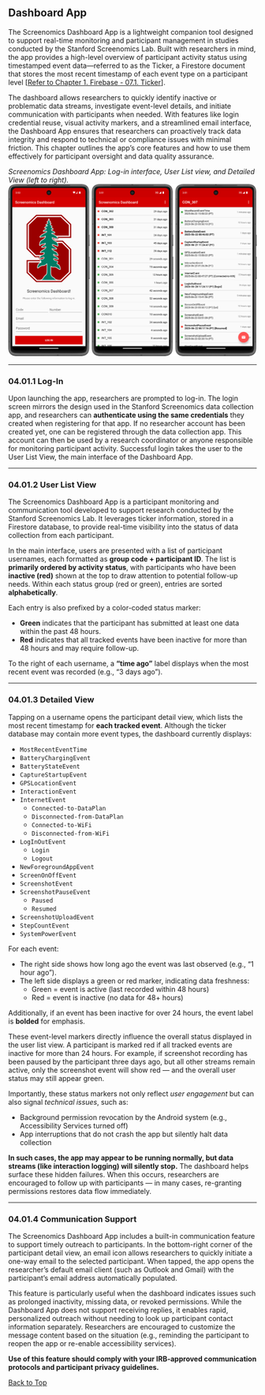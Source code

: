 



## Dashboard App

The Screenomics Dashboard App is a lightweight companion tool designed to support real-time monitoring and participant management in studies conducted by the Stanford Screenomics Lab. Built with researchers in mind, the app provides a high-level overview of participant activity status using timestamped event data—referred to as the Ticker, a Firestore document that stores the most recent timestamp of each event type on a participant level [[Refer to Chapter 1. Firebase - 07.1. Ticker](../Ch1_Firebase/07_Ticker.md)]. 

The dashboard allows researchers to quickly identify inactive or problematic data streams, investigate event-level details, and initiate communication with participants when needed. With features like login credential reuse, visual activity markers, and a streamlined email interface, the Dashboard App ensures that researchers can proactively track data integrity and respond to technical or compliance issues with minimal friction. This chapter outlines the app’s core features and how to use them effectively for participant oversight and data quality assurance.

*Screenomics Dashboard App: Log-in interface, User List view, and Detailed View (left to right).*
![Screenomics Dashboard App](../x_Assets/Screenomics-Dashboard-App.png)

---

### 04.01.1 Log-In

Upon launching the app, researchers are prompted to log-in. The login screen mirrors the design used in the Stanford Screenomics data collection app, and researchers can **authenticate using the same credentials** they created when registering for that app. If no researcher account has been created yet, one can be registered through the data collection app. This account can then be used by a research coordinator or anyone responsible for monitoring participant activity. Successful login takes the user to the User List View, the main interface of the Dashboard App.

---

### 04.01.2 User List View

The Screenomics Dashboard App is a participant monitoring and communication tool developed to support research conducted by the Stanford Screenomics Lab. It leverages ticker information, stored in a Firestore database, to provide real-time visibility into the status of data collection from each participant. 

In the main interface, users are presented with a list of participant usernames, each formatted as **group code + participant ID**. The list is **primarily ordered by activity status**, with participants who have been **inactive (red)** shown at the top to draw attention to potential follow-up needs. Within each status group (red or green), entries are sorted **alphabetically**.

Each entry is also prefixed by a color-coded status marker:
- **Green** indicates that the participant has submitted at least one data within the past 48 hours.
- **Red** indicates that all tracked events have been inactive for more than 48 hours and may require follow-up.

To the right of each username, a **“time ago”** label displays when the most recent event was recorded (e.g., “3 days ago”).

---

### 04.01.3 Detailed View

Tapping on a username opens the participant detail view, which lists the most recent timestamp for **each tracked event**. Although the ticker database may contain more event types, the dashboard currently displays:
- `MostRecentEventTime`
- `BatteryChargingEvent`
- `BatteryStateEvent`
- `CaptureStartupEvent`
- `GPSLocationEvent`
- `InteractionEvent`
- `InternetEvent`
  - `Connected-to-DataPlan`
  - `Disconnected-from-DataPlan`
  - `Connected-to-WiFi`
  - `Disconnected-from-WiFi`
- `LogInOutEvent`
  - `Login`
  - `Logout`
- `NewForegroundAppEvent`
- `ScreenOnOffEvent`
- `ScreenshotEvent`
- `ScreenshotPauseEvent`
  - `Paused`
  - `Resumed`
- `ScreenshotUploadEvent`
- `StepCountEvent`
- `SystemPowerEvent`

For each event:
- The right side shows how long ago the event was last observed (e.g., “1 hour ago”).
- The left side displays a green or red marker, indicating data freshness:
  - Green = event is active (last recorded within 48 hours)
  - Red = event is inactive (no data for 48+ hours)

Additionally, if an event has been inactive for over 24 hours, the event label is **bolded** for emphasis.

These event-level markers directly influence the overall status displayed in the user list view. A participant is marked red if all tracked events are inactive for more than 24 hours. For example, if screenshot recording has been paused by the participant three days ago, but all other streams remain active, only the screenshot event will show red — and the overall user status may still appear green.

Importantly, these status markers not only reflect *user engagement* but can also signal *technical issues*, such as:
- Background permission revocation by the Android system (e.g., Accessibility Services turned off)
- App interruptions that do not crash the app but silently halt data collection

**In such cases, the app may appear to be running normally, but data streams (like interaction logging) will silently stop.** The dashboard helps surface these hidden failures. When this occurs, researchers are encouraged to follow up with participants — in many cases, re-granting permissions restores data flow immediately.

---

### 04.01.4 Communication Support

The Screenomics Dashboard App includes a built-in communication feature to support timely outreach to participants. In the bottom-right corner of the participant detail view, an email icon allows researchers to quickly initiate a one-way email to the selected participant. When tapped, the app opens the researcher’s default email client (such as Outlook and Gmail) with the participant’s email address automatically populated. 

This feature is particularly useful when the dashboard indicates issues such as prolonged inactivity, missing data, or revoked permissions. While the Dashboard App does not support receiving replies, it enables rapid, personalized outreach without needing to look up participant contact information separately. Researchers are encouraged to customize the message content based on the situation (e.g., reminding the participant to reopen the app or re-enable accessibility services).

**Use of this feature should comply with your IRB-approved communication protocols and participant privacy guidelines.**


[Back to Top](#top)


